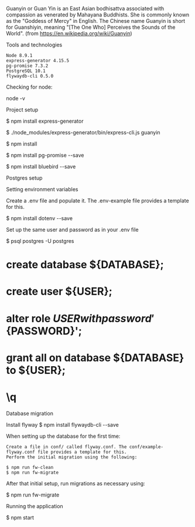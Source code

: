 Guanyin or Guan Yin is an East Asian bodhisattva associated with compassion as venerated by Mahayana Buddhists. She is commonly known as the "Goddess of Mercy" in English. The Chinese name Guanyin is short for Guanshiyin, meaning "[The One Who] Perceives the Sounds of the World". (from https://en.wikipedia.org/wiki/Guanyin)


Tools and technologies

    Node 8.9.1
    express-generator 4.15.5
    pg-promise 7.3.2
    PostgreSQL 10.1
    flywaydb-cli 0.5.0

Checking for node:

node -v


Project setup

$ npm install express-generator

$ ./node_modules/express-generator/bin/express-cli.js guanyin

$ npm install

$ npm install pg-promise --save

$ npm install bluebird --save


Postgres setup

Setting environment variables

Create a .env file and populate it. The .env-example file provides a template for this.

$ npm install dotenv --save

Set up the same user and password as in your .env file


$ psql postgres -U postgres
# create database ${DATABASE};
# create user ${USER};
# alter role ${USER} with password '${PASSWORD}';
# grant all on database ${DATABASE} to ${USER};
# \q


Database migration

Install flyway
	$ npm install flywaydb-cli --save

When setting up the database for the first time:

    Create a file in conf/ called flyway.conf. The conf/example-flyway.conf file provides a template for this.
    Perform the initial migration using the following:

  	$ npm run fw-clean
	$ npm run fw-migrate

After that initial setup, run migrations as necessary using:

$ npm run fw-migrate

Running the application

$ npm start
